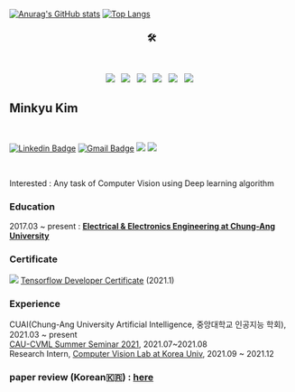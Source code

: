 [![Anurag's GitHub stats](https://github-readme-stats.vercel.app/api?username=MinkyuKim26)](https://github.com/anuraghazra/github-readme-stats) [![Top Langs](https://github-readme-stats.vercel.app/api/top-langs/?username=MinkyuKim26&layout=compact)](https://github.com/anuraghazra/github-readme-stats)<br>

<h3 align="center">🛠</h3>

</br>
<p align="center">
<img src="https://img.shields.io/badge/Python-3776AB?style=flat-square&logo=Python&logoColor=white"/></a> &nbsp
<img src="https://img.shields.io/badge/Tensorflow-FF6F00?style=flat-square&logo=Tensorflow&logoColor=white"/></a> &nbsp
<img src="https://img.shields.io/badge/PyTorch-EE4C2C?style=flat-square&logo=PyTorch&logoColor=white"/></a> &nbsp
<img src="https://img.shields.io/badge/c-AB232C?style=flat-square&logo=c%2B%2B&logoColor=white"/></a> &nbsp 
<img src="https://img.shields.io/badge/c++-00599C?style=flat-square&logo=c%2B%2B&logoColor=white"/></a> &nbsp 
<img src="https://img.shields.io/badge/-Matlab-00C85D.svg?logo=matlab&style=flat-square"/></a> &nbsp 
  
## Minkyu Kim
<br>

[![Linkedin Badge](https://img.shields.io/badge/-LinkedIn-blue?style=flat-square&logo=Linkedin&logoColor=white&link=https://www.linkedin.com/in/seong-yun-byeon-8183a8113/)](https://www.linkedin.com/in/민규-김-24a946188/) [![Gmail Badge](https://img.shields.io/badge/Gmail-d14836?style=flat-square&logo=Gmail&logoColor=white&link=mailto:minkyu4506@gmail.com)](mailto:snugyun01@gmail.com)  <a href="https://velog.io/@minkyu4506" target="_blank"><img src="https://img.shields.io/badge/Velog-20c997?style=flat-square&logo=Vimeo&logoColor=white"/></a> <a href="https://www.facebook.com/profile.php?id=100012826216294" target="_blank"><img src="https://img.shields.io/badge/facebook-1877F2?style=flat-square&logo=facebook&logoColor=white"/></a> 

<br>

Interested : Any task of Computer Vision using Deep learning algorithm

### Education
2017.03 ~ present : [**Electrical & Electronics Engineering at Chung-Ang University**](http://e3home.cau.ac.kr)

### Certificate

<img src="https://img.shields.io/badge/-FF6F00?style=flat-square&logo=Tensorflow&logoColor=white"/></a> [Tensorflow Developer Certificate](https://www.credential.net/9aa40377-85e4-4913-8fec-aafd61cd87c0) (2021.1)

### Experience
CUAI(Chung-Ang University Artificial Intelligence, 중앙대학교 인공지능 학회), 2021.03 ~ present
<br>
[CAU-CVML Summer Seminar 2021](https://sites.google.com/view/cau-cvml/cvmlcau/seminar2021s?authuser=0), 2021.07~2021.08
<br>
Research Intern, [Computer Vision Lab at Korea Univ](https://kuaicv.com), 2021.09 ~ 2021.12


### paper review (Korean🇰🇷) : [here](https://velog.io/@minkyu4506/series/논문-리뷰-구현)


<!--
EE4C2C는 핵스 색상 코드
--!>
